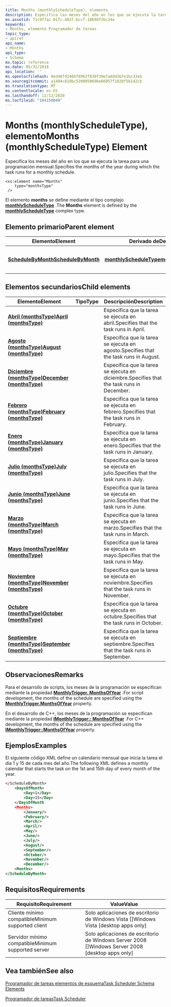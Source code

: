 ```yaml
---
title: Months (monthlyScheduleType), elemento
description: Especifica los meses del año en los que se ejecuta la tarea para una programación mensual.
ms.assetid: 71c9f7ac-01fc-4837-bccf-1869df2bc24e
keywords:
- Months, elemento Programador de tareas
topic_type:
- apiref
api_name:
- Months
api_type:
- Schema
ms.topic: reference
ms.date: 05/31/2018
api_location: ''
ms.openlocfilehash: 0ed40fd2466f8962f839f39e7addd3b7e1bc33eb
ms.sourcegitcommit: a1494c819bc5200050696e66057f1020f5b142cb
ms.translationtype: MT
ms.contentlocale: es-ES
ms.lasthandoff: 12/12/2020
ms.locfileid: "104150849"
---
```

# <a name="months-monthlyscheduletype-element"></a><span data-ttu-id="c299a-104">Months (monthlyScheduleType), elemento</span><span class="sxs-lookup"><span data-stu-id="c299a-104">Months (monthlyScheduleType) Element</span></span>

<span data-ttu-id="c299a-105">Especifica los meses del año en los que se ejecuta la tarea para una programación mensual.</span><span class="sxs-lookup"><span data-stu-id="c299a-105">Specifies the months of the year during which the task runs for a monthly schedule.</span></span>

``` syntax
<xs:element name="Months"
    type="monthsType"
 />
```

<span data-ttu-id="c299a-106">El elemento **months** se define mediante el tipo complejo [**monthlyScheduleType**](taskschedulerschema-monthlyscheduletype-complextype.md) .</span><span class="sxs-lookup"><span data-stu-id="c299a-106">The **Months** element is defined by the [**monthlyScheduleType**](taskschedulerschema-monthlyscheduletype-complextype.md) complex type.</span></span>

## <a name="parent-element"></a><span data-ttu-id="c299a-107">Elemento primario</span><span class="sxs-lookup"><span data-stu-id="c299a-107">Parent element</span></span>



| <span data-ttu-id="c299a-108">Elemento</span><span class="sxs-lookup"><span data-stu-id="c299a-108">Element</span></span>                                                                                    | <span data-ttu-id="c299a-109">Derivado de</span><span class="sxs-lookup"><span data-stu-id="c299a-109">Derived from</span></span>                                                                       | <span data-ttu-id="c299a-110">Descripción</span><span class="sxs-lookup"><span data-stu-id="c299a-110">Description</span></span>                               |
|--------------------------------------------------------------------------------------------|------------------------------------------------------------------------------------|-------------------------------------------|
| [<span data-ttu-id="c299a-111">**ScheduleByMonth**</span><span class="sxs-lookup"><span data-stu-id="c299a-111">**ScheduleByMonth**</span></span>](taskschedulerschema-schedulebymonth-calendartriggertype-element.md) | [<span data-ttu-id="c299a-112">**monthlyScheduleType**</span><span class="sxs-lookup"><span data-stu-id="c299a-112">**monthlyScheduleType**</span></span>](taskschedulerschema-monthlyscheduletype-complextype.md) | <span data-ttu-id="c299a-113">Especifica una programación mensual.</span><span class="sxs-lookup"><span data-stu-id="c299a-113">Specifies a monthly schedule.</span></span> <br/> |



## <a name="child-elements"></a><span data-ttu-id="c299a-114">Elementos secundarios</span><span class="sxs-lookup"><span data-stu-id="c299a-114">Child elements</span></span>



| <span data-ttu-id="c299a-115">Elemento</span><span class="sxs-lookup"><span data-stu-id="c299a-115">Element</span></span>                                                                            | <span data-ttu-id="c299a-116">Tipo</span><span class="sxs-lookup"><span data-stu-id="c299a-116">Type</span></span> | <span data-ttu-id="c299a-117">Descripción</span><span class="sxs-lookup"><span data-stu-id="c299a-117">Description</span></span>                                           |
|------------------------------------------------------------------------------------|------|-------------------------------------------------------|
| [<span data-ttu-id="c299a-118">**Abril (monthsType)**</span><span class="sxs-lookup"><span data-stu-id="c299a-118">**April (monthsType)**</span></span>](taskschedulerschema-april-monthstype-element.md)         |      | <span data-ttu-id="c299a-119">Especifica que la tarea se ejecuta en abril.</span><span class="sxs-lookup"><span data-stu-id="c299a-119">Specifies that the task runs in April.</span></span><br/>     |
| [<span data-ttu-id="c299a-120">**Agosto (monthsType)**</span><span class="sxs-lookup"><span data-stu-id="c299a-120">**August (monthsType)**</span></span>](taskschedulerschema-august-monthstype-element.md)       |      | <span data-ttu-id="c299a-121">Especifica que la tarea se ejecuta en agosto.</span><span class="sxs-lookup"><span data-stu-id="c299a-121">Specifies that the task runs in August.</span></span><br/>    |
| [<span data-ttu-id="c299a-122">**Diciembre (monthsType)**</span><span class="sxs-lookup"><span data-stu-id="c299a-122">**December (monthsType)**</span></span>](taskschedulerschema-december-monthstype-element.md)   |      | <span data-ttu-id="c299a-123">Especifica que la tarea se ejecuta en diciembre.</span><span class="sxs-lookup"><span data-stu-id="c299a-123">Specifies that the task runs in December.</span></span><br/>  |
| [<span data-ttu-id="c299a-124">**Febrero (monthsType)**</span><span class="sxs-lookup"><span data-stu-id="c299a-124">**February (monthsType)**</span></span>](taskschedulerschema-february-monthstype-element.md)   |      | <span data-ttu-id="c299a-125">Especifica que la tarea se ejecuta en febrero.</span><span class="sxs-lookup"><span data-stu-id="c299a-125">Specifies that the task runs in February.</span></span><br/>  |
| [<span data-ttu-id="c299a-126">**Enero (monthsType)**</span><span class="sxs-lookup"><span data-stu-id="c299a-126">**January (monthsType)**</span></span>](taskschedulerschema-january-monthstype-element.md)     |      | <span data-ttu-id="c299a-127">Especifica que la tarea se ejecuta en enero.</span><span class="sxs-lookup"><span data-stu-id="c299a-127">Specifies that the task runs in January.</span></span><br/>   |
| [<span data-ttu-id="c299a-128">**Julio (monthsType)**</span><span class="sxs-lookup"><span data-stu-id="c299a-128">**July (monthsType)**</span></span>](taskschedulerschema-july-monthstype-element.md)           |      | <span data-ttu-id="c299a-129">Especifica que la tarea se ejecuta en julio.</span><span class="sxs-lookup"><span data-stu-id="c299a-129">Specifies that the task runs in July.</span></span><br/>      |
| [<span data-ttu-id="c299a-130">**Junio (monthsType)**</span><span class="sxs-lookup"><span data-stu-id="c299a-130">**June (monthsType)**</span></span>](taskschedulerschema-june-monthstype-element.md)           |      | <span data-ttu-id="c299a-131">Especifica que la tarea se ejecuta en junio.</span><span class="sxs-lookup"><span data-stu-id="c299a-131">Specifies that the task runs in June.</span></span><br/>      |
| [<span data-ttu-id="c299a-132">**Marzo (monthsType)**</span><span class="sxs-lookup"><span data-stu-id="c299a-132">**March (monthsType)**</span></span>](taskschedulerschema-march-monthstype-element.md)         |      | <span data-ttu-id="c299a-133">Especifica que la tarea se ejecuta en marzo.</span><span class="sxs-lookup"><span data-stu-id="c299a-133">Specifies that the task runs in March.</span></span><br/>     |
| [<span data-ttu-id="c299a-134">**Mayo (monthsType)**</span><span class="sxs-lookup"><span data-stu-id="c299a-134">**May (monthsType)**</span></span>](taskschedulerschema-may-monthstype-element.md)             |      | <span data-ttu-id="c299a-135">Especifica que la tarea se ejecuta en mayo.</span><span class="sxs-lookup"><span data-stu-id="c299a-135">Specifies that the task runs in May.</span></span><br/>       |
| [<span data-ttu-id="c299a-136">**Noviembre (monthsType)**</span><span class="sxs-lookup"><span data-stu-id="c299a-136">**November (monthsType)**</span></span>](taskschedulerschema-november-monthstype-element.md)   |      | <span data-ttu-id="c299a-137">Especifica que la tarea se ejecuta en noviembre.</span><span class="sxs-lookup"><span data-stu-id="c299a-137">Specifies that the task runs in November.</span></span><br/>  |
| [<span data-ttu-id="c299a-138">**Octubre (monthsType)**</span><span class="sxs-lookup"><span data-stu-id="c299a-138">**October (monthsType)**</span></span>](taskschedulerschema-october-monthstype-element.md)     |      | <span data-ttu-id="c299a-139">Especifica que la tarea se ejecuta en octubre.</span><span class="sxs-lookup"><span data-stu-id="c299a-139">Specifies that the task runs in October.</span></span><br/>   |
| [<span data-ttu-id="c299a-140">**Septiembre (monthsType)**</span><span class="sxs-lookup"><span data-stu-id="c299a-140">**September (monthsType)**</span></span>](taskschedulerschema-september-monthstype-element.md) |      | <span data-ttu-id="c299a-141">Especifica que la tarea se ejecuta en septiembre.</span><span class="sxs-lookup"><span data-stu-id="c299a-141">Specifies that the task runs in September.</span></span><br/> |



## <a name="remarks"></a><span data-ttu-id="c299a-142">Observaciones</span><span class="sxs-lookup"><span data-stu-id="c299a-142">Remarks</span></span>

<span data-ttu-id="c299a-143">Para el desarrollo de scripts, los meses de la programación se especifican mediante la propiedad [**MonthlyTrigger. MonthsOfYear**](monthlytrigger-monthsofyear.md) .</span><span class="sxs-lookup"><span data-stu-id="c299a-143">For script development, the months of the schedule are specified using the [**MonthlyTrigger.MonthsOfYear**](monthlytrigger-monthsofyear.md) property.</span></span>

<span data-ttu-id="c299a-144">En el desarrollo de C++, los meses de la programación se especifican mediante la propiedad [**IMonthlyTrigger:: MonthsOfYear**](/windows/desktop/api/taskschd/nf-taskschd-imonthlytrigger-get_monthsofyear) .</span><span class="sxs-lookup"><span data-stu-id="c299a-144">For C++ development, the months of the schedule are specified using the [**IMonthlyTrigger::MonthsOfYear**](/windows/desktop/api/taskschd/nf-taskschd-imonthlytrigger-get_monthsofyear) property.</span></span>

## <a name="examples"></a><span data-ttu-id="c299a-145">Ejemplos</span><span class="sxs-lookup"><span data-stu-id="c299a-145">Examples</span></span>

<span data-ttu-id="c299a-146">El siguiente código XML define un calendario mensual que inicia la tarea el día 1 y 15 de cada mes del año.</span><span class="sxs-lookup"><span data-stu-id="c299a-146">The following XML defines a monthly calendar that starts the task on the 1st and 15th day of every month of the year.</span></span>


```XML
</ScheduleByMonth>
    <DaysOfMonth>
        <Day>1</Day>
        <Day>15</Day>
    </DaysOfMonth
    <Months>
        <January/>
        <February/>
        <March/>
        <April/>
        <May/>
        <June/>
        <July/>
        <August/>
        <September/>
        <October/>
        <November/>
        <December/>
    <Months>
</ScheduleByMonth>
```



## <a name="requirements"></a><span data-ttu-id="c299a-147">Requisitos</span><span class="sxs-lookup"><span data-stu-id="c299a-147">Requirements</span></span>



| <span data-ttu-id="c299a-148">Requisito</span><span class="sxs-lookup"><span data-stu-id="c299a-148">Requirement</span></span> | <span data-ttu-id="c299a-149">Value</span><span class="sxs-lookup"><span data-stu-id="c299a-149">Value</span></span> |
|-------------------------------------|------------------------------------------------------|
| <span data-ttu-id="c299a-150">Cliente mínimo compatible</span><span class="sxs-lookup"><span data-stu-id="c299a-150">Minimum supported client</span></span><br/> | <span data-ttu-id="c299a-151">Solo aplicaciones de escritorio de Windows Vista \[\]</span><span class="sxs-lookup"><span data-stu-id="c299a-151">Windows Vista \[desktop apps only\]</span></span><br/>       |
| <span data-ttu-id="c299a-152">Servidor mínimo compatible</span><span class="sxs-lookup"><span data-stu-id="c299a-152">Minimum supported server</span></span><br/> | <span data-ttu-id="c299a-153">Solo aplicaciones de escritorio de Windows Server 2008 \[\]</span><span class="sxs-lookup"><span data-stu-id="c299a-153">Windows Server 2008 \[desktop apps only\]</span></span><br/> |



## <a name="see-also"></a><span data-ttu-id="c299a-154">Vea también</span><span class="sxs-lookup"><span data-stu-id="c299a-154">See also</span></span>

<dl> <dt>

[<span data-ttu-id="c299a-155">Programador de tareas elementos de esquema</span><span class="sxs-lookup"><span data-stu-id="c299a-155">Task Scheduler Schema Elements</span></span>](task-scheduler-schema-elements.md)
</dt> <dt>

[<span data-ttu-id="c299a-156">Programador de tareas</span><span class="sxs-lookup"><span data-stu-id="c299a-156">Task Scheduler</span></span>](task-scheduler-start-page.md)
</dt> </dl>

 

 





